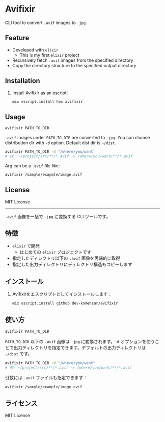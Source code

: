 # Avifixir

CLI tool to convert `.avif` images to `.jpg`.

## Feature

- Developed with `elixir`
  - This is my first `elixir` project
- Recursively fetch `.avif` images from the specified directory
- Copy the directory structure to the specified output directory

## Installation

1. Install Avifixir as an escript:

    ```bash
    mix escript.install hex avifixir
    ```

## Usage

```bash
avifixir PATH_TO_DIR
```

`.avif` images under `PATH_TO_DIR` are converted to `.jpg`. You can choose distribution dir with `-d` option. Default dist dir is `~/dist`.

```bash
avifixir PATH_TO_DIR -d "/where/you/want`
# ex. ~/project/src/**/*.avif -> /where/you/want/**/*.avif
```

Arg can be a `.avif` file like:

```bash
avifixir /sample/exapmle/image.avif
```

## License

MIT License

---

`.avif` 画像を一括で `.jpg` に変換する CLI ツールです。

## 特徴

- `elixir` で開発
  - はじめての `elixir` プロジェクトです
- 指定したディレクトリ以下の `.avif` 画像を再帰的に取得
- 指定した出力ディレクトリにディレクトリ構造もコピーします

## インストール

1. Avifixirをエスクリプトとしてインストールします：

    ```bash
    mix escript.install github dev-komenzar/avifixir
    ```

## 使い方

```bash
avifixir PATH_TO_DIR
```

`PATH_TO_DIR` 以下の `.avif` 画像は `.jpg` に変換されます。`-d` オプションを使うことで出力ディレクトリを指定できます。デフォルトの出力ディレクトリは `~/dist` です。

```bash
avifixir PATH_TO_DIR -d "/where/you/want"
# 例: ~/project/src/**/*.avif -> /where/you/want/**/*.avif
```

引数には `.avif` ファイルも指定できます：

```bash
avifixir /sample/example/image.avif
```

## ライセンス

MIT License

